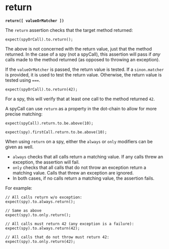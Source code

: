 # return

**`return([ valueOrMatcher ])`**

The `return` assertion checks that the target method returned:

    expect(spyOrCall).to.return();

The above is not concerned with the return value, just that the method returned. In
the case of a spy (not a spyCall), this assertion will pass if *any* calls made to
the method returned (as opposed to throwing an exception).

If the `valueOrMatcher` is passed, the return value is tested. If a `sinon.matcher`
is provided, it is used to test the return value. Otherwise, the return value is
tested using `===`.

    expect(spyOrCall).to.return(42);

For a spy, this will verify that at least one call to the method returned `42`.

A spyCall can use `return` as a property in the dot-chain to allow for more precise
matching:

    expect(spyCall).return.to.be.above(10);

    expect(spy).firstCall.return.to.be.above(10);

When using `return` on a spy, either the `always` or `only` modifiers can be given
as well.

 - `always` checks that all calls return a matching value. If any calls threw an
  exception, the assertion will fail.
 - `only` checks that all calls that do not throw an exception return a matching
 value. Calls that threw an exception are ignored.
 - In both cases, if no calls return a matching value, the assertion fails.

For example:

    // All calls return w/o exception:
    expect(spy).to.always.return();

    // Same as above
    expect(spy).to.only.return();

    // All calls must return 42 (any exception is a failure):
    expect(spy).to.always.return(42);

    // All calls that do not throw must return 42:
    expect(spy).to.only.return(42);

